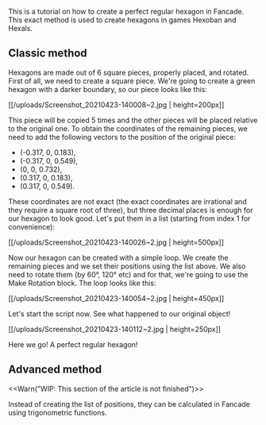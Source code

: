 This is a tutorial on how to create a perfect regular hexagon in Fancade. This exact method is used to create hexagons in games Hexoban and Hexals.

## Classic method

Hexagons are made out of 6 square pieces, properly placed, and rotated. First of all, we need to create a square piece. We're going to create a green hexagon with a darker boundary, so our piece looks like this: 

[[/uploads/Screenshot_20210423-140008~2.jpg | height=200px]]

This piece will be copied 5 times and the other pieces will be placed relative to the original one. To obtain the coordinates of the remaining pieces, we need to add the following vectors to the position of the original piece:
- (-0.317, 0, 0.183),
- (-0.317, 0, 0.549),
- (0, 0, 0.732),
- (0.317, 0, 0.183),
- (0.317, 0, 0.549).

These coordinates are not exact (the exact coordinates are irrational and they require a square root of three), but three decimal places is enough for our hexagon to look good. Let's put them in a list (starting from index 1 for convenience):

[[/uploads/Screenshot_20210423-140026~2.jpg | height=500px]]

Now our hexagon can be created with a simple loop. We create the remaining pieces and we set their positions using the list above. We also need to rotate them (by 60&deg;, 120&deg; etc) and for that, we're going to use the Make Rotation block. The loop looks like this:

[[/uploads/Screenshot_20210423-140054~2.jpg | height=450px]] 

Let's start the script now. See what happened to our original object!

[[/uploads/Screenshot_20210423-140112~2.jpg | height=250px]]

Here we go! A perfect regular hexagon!

## Advanced method
<<Warn("WIP: This section of the article is not finished")>>

Instead of creating the list of positions, they can be calculated in Fancade using trigonometric functions.
